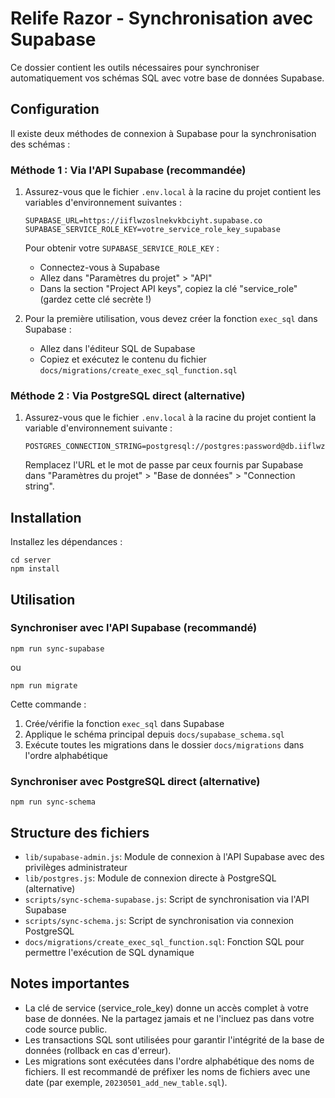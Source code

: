 # Relife Razor - Synchronisation avec Supabase

Ce dossier contient les outils nécessaires pour synchroniser automatiquement vos schémas SQL avec votre base de données Supabase.

## Configuration

Il existe deux méthodes de connexion à Supabase pour la synchronisation des schémas :

### Méthode 1 : Via l'API Supabase (recommandée)

1. Assurez-vous que le fichier `.env.local` à la racine du projet contient les variables d'environnement suivantes :
   ```
   SUPABASE_URL=https://iiflwzoslnekvkbciyht.supabase.co
   SUPABASE_SERVICE_ROLE_KEY=votre_service_role_key_supabase
   ```

   Pour obtenir votre `SUPABASE_SERVICE_ROLE_KEY` :
   - Connectez-vous à Supabase
   - Allez dans "Paramètres du projet" > "API" 
   - Dans la section "Project API keys", copiez la clé "service_role" (gardez cette clé secrète !)

2. Pour la première utilisation, vous devez créer la fonction `exec_sql` dans Supabase :
   - Allez dans l'éditeur SQL de Supabase
   - Copiez et exécutez le contenu du fichier `docs/migrations/create_exec_sql_function.sql`

### Méthode 2 : Via PostgreSQL direct (alternative)

1. Assurez-vous que le fichier `.env.local` à la racine du projet contient la variable d'environnement suivante :
   ```
   POSTGRES_CONNECTION_STRING=postgresql://postgres:password@db.iiflwzoslnekvkbciyht.supabase.co:5432/postgres
   ```
   
   Remplacez l'URL et le mot de passe par ceux fournis par Supabase dans "Paramètres du projet" > "Base de données" > "Connection string".

## Installation

Installez les dépendances :
```
cd server
npm install
```

## Utilisation

### Synchroniser avec l'API Supabase (recommandé)

```
npm run sync-supabase
```

ou

```
npm run migrate
```

Cette commande :
1. Crée/vérifie la fonction `exec_sql` dans Supabase
2. Applique le schéma principal depuis `docs/supabase_schema.sql`
3. Exécute toutes les migrations dans le dossier `docs/migrations` dans l'ordre alphabétique

### Synchroniser avec PostgreSQL direct (alternative)

```
npm run sync-schema
```

## Structure des fichiers

- `lib/supabase-admin.js`: Module de connexion à l'API Supabase avec des privilèges administrateur
- `lib/postgres.js`: Module de connexion directe à PostgreSQL (alternative)
- `scripts/sync-schema-supabase.js`: Script de synchronisation via l'API Supabase
- `scripts/sync-schema.js`: Script de synchronisation via connexion PostgreSQL
- `docs/migrations/create_exec_sql_function.sql`: Fonction SQL pour permettre l'exécution de SQL dynamique

## Notes importantes

- La clé de service (service_role_key) donne un accès complet à votre base de données. Ne la partagez jamais et ne l'incluez pas dans votre code source public.
- Les transactions SQL sont utilisées pour garantir l'intégrité de la base de données (rollback en cas d'erreur).
- Les migrations sont exécutées dans l'ordre alphabétique des noms de fichiers. Il est recommandé de préfixer les noms de fichiers avec une date (par exemple, `20230501_add_new_table.sql`).
